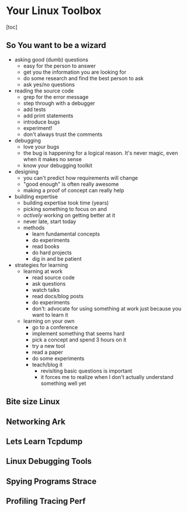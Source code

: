 # Your Linux Toolbox

[toc]

## So You want to be a wizard

- asking good (dumb) questions
  - easy for the person to answer
  - get you the information you are looking for
  - do some research and find the best person to ask
  - ask yes/no questions
- reading the source code
  - grep for the error message
  - step through with a debugger
  - add tests
  - add print statements
  - introduce bugs
  - experiment!
  - don't always trust the comments
- debugging
  - love your bugs
  - the bug is happening for a logical reason. It's never magic, even when it makes no sense
  - know your debugging toolkit
- designing
  - you can't predict how requirements will change
  - "good enough" is often really awesome
  - making a proof of concept can really help
- building expertise
  - building expertise took time (years)
  - picking something to focus on and
  - *actively* working on getting better at it
  - never late, start today
  - methods
    - learn fundamental concepts
    - do experiments
    - read books
    - do hard projects
    - dig in and be patient
- strategies for learning
  - learning at work
    - read source code
    - ask questions
    - watch talks
    - read docs/blog posts
    - do experiments
    - don't: advocate for using something at work just because you want to learn it
  - learning on your own
    - go to a conference
    - implement something that seems hard
    - pick a concept and spend 3 hours on it
    - try a new tool
    - read a paper
    - do some experiments
    - teach/blog it
      - revisiting basic questions is important
      - it forces me to realize when I don't actually understand something well yet

## Bite size Linux

## Networking Ark

## Lets Learn Tcpdump

## Linux Debugging Tools

## Spying Programs Strace

## Profiling Tracing Perf